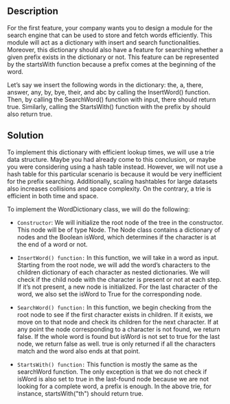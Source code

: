 ## Description

For the first feature, your company wants you to design a module for the search engine that can be used to store and fetch words efficiently. This module will act as a dictionary with insert and search functionalities. Moreover, this dictionary should also have a feature for searching whether a given prefix exists in the dictionary or not. This feature can be represented by the startsWith function because a prefix comes at the beginning of the word.

Let’s say we insert the following words in the dictionary: the, a, there, answer, any, by, bye, their, and abc by calling the InsertWord() function. Then, by calling the SearchWord() function with input, there should return true. Similarly, calling the StartsWith() function with the prefix by should also return true.

## Solution

To implement this dictionary with efficient lookup times, we will use a trie data structure. Maybe you had already come to this conclusion, or maybe you were considering using a hash table instead. However, we will not use a hash table for this particular scenario is because it would be very inefficient for the prefix searching. Additionally, scaling hashtables for large datasets also increases collisions and space complexity. On the contrary, a trie is efficient in both time and space.


To implement the WordDictionary class, we will do the following:

* `Constructor`: We will initialize the root node of the tree in the constructor. This node will be of type Node. The Node class contains a dictionary of nodes and the Boolean isWord, which determines if the character is at the end of a word or not.

* `InsertWord() function:` In this function, we will take in a word as input. Starting from the root node, we will add the word’s characters to the children dictionary of each character as nested dictionaries. We will check if the child node with the character is present or not at each step. If it’s not present, a new node is initialized. For the last character of the word, we also set the isWord to True for the corresponding node.

* `SearchWord() function:` In this function, we begin checking from the root node to see if the first character exists in children. If it exists, we move on to that node and check its children for the next character. If at any point the node corresponding to a character is not found, we return false. If the whole word is found but isWord is not set to true for the last node, we return false as well. true is only returned if all the characters match and the word also ends at that point.

* `StartsWith() function:` This function is mostly the same as the searchWord function. The only exception is that we do not check if isWord is also set to true in the last-found node because we are not looking for a complete word, a prefix is enough. In the above trie, for instance, startsWith("th") should return true.








